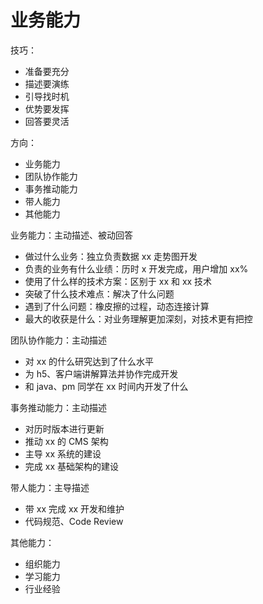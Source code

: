 # 业务能力

技巧：

- 准备要充分
- 描述要演练
- 引导找时机
- 优势要发挥
- 回答要灵活

方向：

- 业务能力
- 团队协作能力
- 事务推动能力
- 带人能力
- 其他能力

业务能力：主动描述、被动回答

- 做过什么业务：独立负责数据 xx 走势图开发
- 负责的业务有什么业绩：历时 x 开发完成，用户增加 xx%
- 使用了什么样的技术方案：区别于 xx 和 xx 技术
- 突破了什么技术难点：解决了什么问题
- 遇到了什么问题：橡皮擦的过程，动态连接计算
- 最大的收获是什么：对业务理解更加深刻，对技术更有把控

团队协作能力：主动描述

- 对 xx 的什么研究达到了什么水平
- 为 h5、客户端讲解算法并协作完成开发
- 和 java、pm 同学在 xx 时间内开发了什么

事务推动能力：主动描述

- 对历时版本进行更新
- 推动 xx 的 CMS 架构
- 主导 xx 系统的建设
- 完成 xx 基础架构的建设

带人能力：主导描述

- 带 xx 完成 xx 开发和维护
- 代码规范、Code Review

其他能力：

- 组织能力
- 学习能力
- 行业经验

